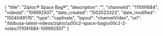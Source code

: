 {
    "title": "Ziploc&reg; Space Bag&reg;",
    "description": "",
    "channelid": "111091684",
    "videoid": "109992507",
    "date_created": "1502523323",
    "date_modified": "1504049176",
    "type": "captivate",
    "layout": "channelVideo",
    "url": "\/bbbusa-latest-videos\/ziploc\u00c2-space-bag\u00c2-2-notes\/111091684-109992507"
}